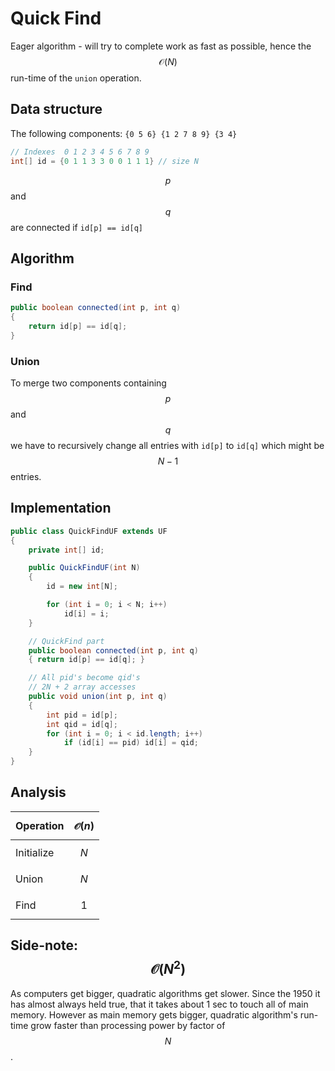 Quick Find
==========

Eager algorithm - will try to complete work as fast as possible, hence the $$\mathcal{O}(N)$$ run-time of the `union` operation.

Data structure
--------------

The following components: `{0 5 6} {1 2 7 8 9} {3 4}`

```java
// Indexes  0 1 2 3 4 5 6 7 8 9
int[] id = {0 1 1 3 3 0 0 1 1 1} // size N
```

$$p$$ and $$q$$ are connected if `id[p] == id[q]`

Algorithm
---------

### Find

```java
public boolean connected(int p, int q)
{
    return id[p] == id[q];
}
```

### Union

To merge two components containing $$p$$ and $$q$$ we have to recursively change all entries with `id[p]` to `id[q]` which might be $$N - 1$$ entries.

Implementation
--------------

```java
public class QuickFindUF extends UF
{
    private int[] id;

    public QuickFindUF(int N)
    {
        id = new int[N];

        for (int i = 0; i < N; i++)
            id[i] = i;
    }

    // QuickFind part
    public boolean connected(int p, int q)
    { return id[p] == id[q]; }

    // All pid's become qid's
    // 2N + 2 array accesses
    public void union(int p, int q)
    {
        int pid = id[p];
        int qid = id[q];
        for (int i = 0; i < id.length; i++)
            if (id[i] == pid) id[i] = qid;
    }
}
```

Analysis
--------

| Operation  | $$\mathcal{O}(n)$$ |
|:-----------|:------------------:|
| Initialize |       $$N$$        |
| Union      |       $$N$$        |
| Find       |       $$1$$        |

Side-note: $$\mathcal{O}(N^2)$$
-------------------------------

As computers get bigger, quadratic algorithms get slower. Since the 1950 it has almost always held true, that it takes about 1 sec to touch all of main memory. However as main memory gets bigger, quadratic algorithm's run-time grow faster than processing power by factor of $$N$$.
